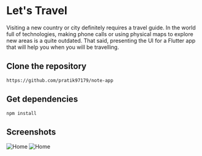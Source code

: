 # Let's Travel
Visiting a new country or city definitely requires a travel guide. In the world full of technologies, making phone calls or using physical maps to explore new areas is a quite outdated. That said, presenting the UI for a Flutter app that will help you when you will be travelling.

## Clone the repository
```
https://github.com/pratik97179/note-app
```

## Get dependencies

```
npm install
```

## Screenshots

![Home](/img/react_01.png)
![Home](/img/react_02.png)